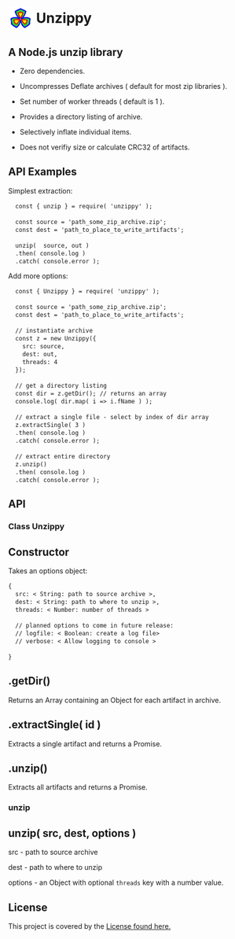 <h1> <img src="logo.png" alt="Logo" width="50px" height="50px" style="vertical-align:middle"/> Unzippy </h1>

## A Node.js unzip library

- Zero dependencies.

- Uncompresses Deflate archives ( default for most zip libraries ).

- Set number of worker threads ( default is 1 ).


- Provides a directory listing of archive.

- Selectively inflate individual items.

- Does not verifiy size or calculate CRC32 of artifacts.


## API Examples

Simplest extraction:
```
  const { unzip } = require( 'unzippy' );

  const source = 'path_some_zip_archive.zip';
  const dest = 'path_to_place_to_write_artifacts';

  unzip(  source, out )
  .then( console.log )
  .catch( console.error );

```

Add more options:
```
  const { Unzippy } = require( 'unzippy' );

  const source = 'path_some_zip_archive.zip';
  const dest = 'path_to_place_to_write_artifacts';

  // instantiate archive
  const z = new Unzippy({ 
    src: source, 
    dest: out,
    threads: 4
  });

  // get a directory listing
  const dir = z.getDir(); // returns an array
  console.log( dir.map( i => i.fName ) );

  // extract a single file - select by index of dir array
  z.extractSingle( 3 )
  .then( console.log )
  .catch( console.error );

  // extract entire directory
  z.unzip()
  .then( console.log )
  .catch( console.error );

```

## API

### Class Unzippy

Constructor
---

Takes an options object:
```
{
  src: < String: path to source archive >,
  dest: < String: path to where to unzip >,
  threads: < Number: number of threads >

  // planned options to come in future release:
  // logfile: < Boolean: create a log file>
  // verbose: < Allow logging to console >

}
```

.getDir()
---

Returns an Array containing an Object for each artifact in archive.


.extractSingle( id )
---

Extracts a single artifact and returns a Promise.


.unzip()
---

Extracts all artifacts and returns a Promise.


### unzip

unzip( src, dest, options )
---

src - path to source archive

dest - path to where to unzip

options - an Object with optional `threads` key with a number value.



## License

This project is covered by the [License found here.](/License)




